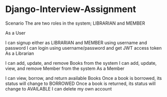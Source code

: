 # Django-Interview-Assignment
Scenario The are two roles in the system; LIBRARIAN and MEMBER

As a User

I can signup either as LIBRARIAN and MEMBER using username and password
I can login using username/password and get JWT access token
As a Librarian

I can add, update, and remove Books from the system
I can add, update, view, and remove Member from the system
As a Member

I can view, borrow, and return available Books
Once a book is borrowed, its status will change to BORROWED
Once a book is returned, its status will change to AVAILABLE
I can delete my own account
